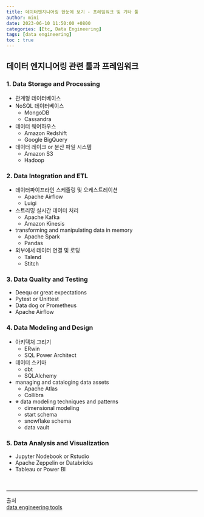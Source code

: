 ```yaml
---
title: 데이터엔지니어링 한눈에 보기 - 프레임워크 및 기타 툴
author: mini
date: 2023-06-10 11:50:00 +0800
categories: [Etc, Data Engineering]
tags: [data engineering]
toc : true
---
```


## 데이터 엔지니어링 관련 툴과 프레임워크
### 1. Data Storage and Processing
- 관계형 데이터베이스
- NoSQL 데이터베이스
  - MongoDB
  - Cassandra
- 데이터 웨어하우스
  - Amazon Redshift
  - Google BigQuery
- 데이터 레이크 or 분산 파일 시스템
  - Amazon S3
  - Hadoop

### 2. Data Integration and ETL
- 데이터파이프라인 스케줄링 및 오케스트레이션
  - Apache Airflow
  - Luigi
- 스트리밍 실시간 데이터 처리
  - Apache Kafka
  - Amazon Kinesis
- transforming and manipulating data in memory
  - Apache Spark
  - Pandas
- 외부에서 데이터 연결 및 로딩
  - Talend
  - Stitch

### 3. Data Quality and Testing
- Deequ or great expectations
- Pytest or Unittest
- Data dog or Prometheus
- Apache Airflow

### 4. Data Modeling and Design
- 아키텍처 그리기
  - ERwin
  - SQL Power Architect
- 데이터 스키마
  - dbt
  - SQLAlchemy
- managing and cataloging data assets
  - Apache Atlas
  - Collibra
- ※ data modeling techniques and patterns
  - dimensional modeling
  - start schema
  - snowflake schema
  - data vault

### 5. Data Analysis and Visualization
  - Jupyter Nodebook or Rstudio
  - Apache Zeppelin or Databricks
  - Tableau or Power BI
<br/><br/><br/>



-------------------------------------
출처<br/>
[data engineering tools](https://www.linkedin.com/advice/0/what-some-tools-frameworks-you-use-data-engineering)<br/>
